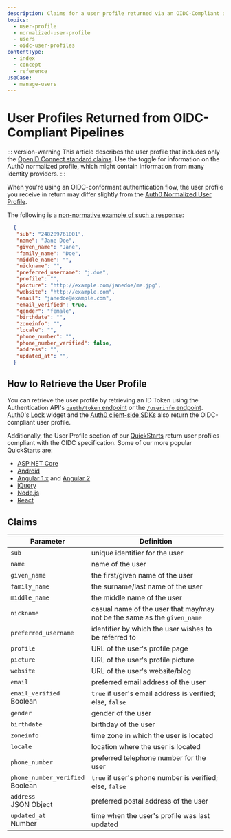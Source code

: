 ```yaml
---
description: Claims for a user profile returned via an OIDC-Compliant authorization flow
topics:
  - user-profile
  - normalized-user-profile
  - users
  - oidc-user-profiles
contentType:
  - index
  - concept
  - reference
useCase:
  - manage-users
---
```

# User Profiles Returned from OIDC-Compliant Pipelines

::: version-warning
This article describes the user profile that includes only the [OpenID Connect standard claims](https://openid.net/specs/openid-connect-core-1_0.html#StandardClaims). Use the toggle for information on the Auth0 normalized profile, which might contain information from many identity providers.
:::

When you're using an OIDC-conformant authentication flow, the user profile you receive in return may differ slightly from the [Auth0 Normalized User Profile](/user-profile/normalized).

The following is a [non-normative example of such a response](https://openid.net/specs/openid-connect-basic-1_0.html#StandardClaims):

```json
  {
   "sub": "248289761001",
   "name": "Jane Doe",
   "given_name": "Jane",
   "family_name": "Doe",
   "middle_name": "",
   "nickname": "",
   "preferred_username": "j.doe",
   "profile": "",
   "picture": "http://example.com/janedoe/me.jpg",
   "website": "http://example.com",
   "email": "janedoe@example.com",
   "email_verified": true,
   "gender": "female",
   "birthdate": "",
   "zoneinfo": "",
   "locale": "",
   "phone_number": "",
   "phone_number_verified": false,
   "address": "",
   "updated_at": "",
  }
```

## How to Retrieve the User Profile

You can retrieve the user profile by retrieving an ID Token using the Authentication API's [`oauth/token` endpoint](/api/authentication#get-token) or the [`/userinfo` endpoint](/api/authentication#get-user-info). Auth0's [Lock](https://auth0.com/docs/libraries#lock-login-signup-widgets) widget and the [Auth0 client-side SDKs](/libraries#auth0-client-side-sdks) also return the OIDC-compliant user profile.

Additionally, the User Profile section of our [QuickStarts](/quickstarts) return user profiles compliant with the OIDC specification. Some of our more popular QuickStarts are:

- [ASP.NET Core](/quickstart/webapp/aspnet-core/04-user-profile)
- [Android](/quickstart/native/android/04-user-profile)
- [Angular 1.x](/quickstart/spa/angularjs/02-user-profile) and [Angular 2](/quickstart/spa/angular2/03-user-profile)
- [jQuery](/quickstart/spa/jquery/02-user-profile)
- [Node.js](/quickstart/webapp/nodejs)
- [React](/quickstart/spa/react/02-user-profile)

## Claims

| Parameter | Definition |
| --------- | ---------- |
| `sub` | unique identifier for the user |
| `name` | name of the user |
| `given_name` | the first/given name of the user |
| `family_name` | the surname/last name of the user |
| `middle_name` | the middle name of the user |
| `nickname` | casual name of the user that may/may not be the same as the `given_name` |
| `preferred_username` | identifier by which the user wishes to be referred to |
| `profile` | URL of the user's profile page |
| `picture` | URL of the user's profile picture |
| `website` | URL of the user's website/blog |
| `email` | preferred email address of the user |
| `email_verified` <br/><span class="label label-primary">Boolean</span> | `true` if user's email address is verified; else, `false` |
| `gender` | gender of the user |
| `birthdate` | birthday of the user |
| `zoneinfo` | time zone in which the user is located |
| `locale` | location where the user is located |
| `phone_number` | preferred telephone number for the user |
| `phone_number_verified` <br/><span class="label label-primary">Boolean</span> | `true` if user's phone number is verified; else, `false` |
| `address` <br/><span class="label label-primary">JSON Object</span> | preferred postal address of the user |
| `updated_at` <br/><span class="label label-primary">Number</span> | time when the user's profile was last updated |
